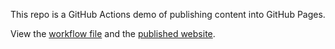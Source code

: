 This repo is a GitHub Actions demo of publishing content into GitHub Pages.

View the [workflow file](./.github/workflows/ci.yml) and the [published website](https://awab228.gitHub.io/Github-Deply).

